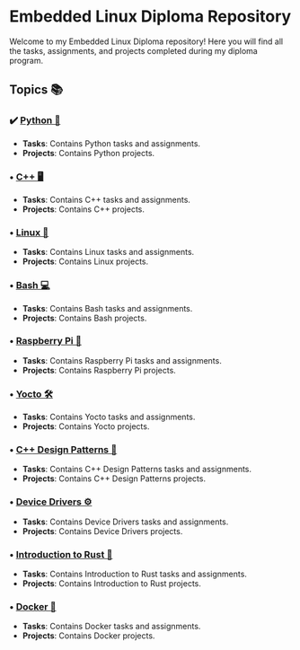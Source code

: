 # Embedded Linux Diploma Repository

Welcome to my Embedded Linux Diploma repository! Here you will find all the tasks, assignments, and projects completed during my diploma program.

## Topics 📚

### ✔️ [Python 🐍](python/)
  - **Tasks**: Contains Python tasks and assignments.
  - **Projects**: Contains Python projects.

### • [C++ 🖥️](cpp/)
  - **Tasks**: Contains C++ tasks and assignments.
  - **Projects**: Contains C++ projects.

### • [Linux 🐧](linux/)
  - **Tasks**: Contains Linux tasks and assignments.
  - **Projects**: Contains Linux projects.

### • [Bash 💻](bash/)
  - **Tasks**: Contains Bash tasks and assignments.
  - **Projects**: Contains Bash projects.

### • [Raspberry Pi 🍓](raspberry-pi/)
  - **Tasks**: Contains Raspberry Pi tasks and assignments.
  - **Projects**: Contains Raspberry Pi projects.

### • [Yocto 🛠️](yocto/)
  - **Tasks**: Contains Yocto tasks and assignments.
  - **Projects**: Contains Yocto projects.

### • [C++ Design Patterns 🎨](cpp-design-patterns/)
  - **Tasks**: Contains C++ Design Patterns tasks and assignments.
  - **Projects**: Contains C++ Design Patterns projects.

### • [Device Drivers ⚙️](device-drivers/)
  - **Tasks**: Contains Device Drivers tasks and assignments.
  - **Projects**: Contains Device Drivers projects.

### • [Introduction to Rust 🦀](rust/)
  - **Tasks**: Contains Introduction to Rust tasks and assignments.
  - **Projects**: Contains Introduction to Rust projects.

### • [Docker 🐳](docker/)
  - **Tasks**: Contains Docker tasks and assignments.
  - **Projects**: Contains Docker projects.
